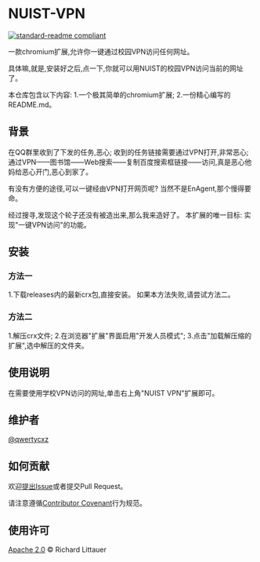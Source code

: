 # NUIST-VPN

[![standard-readme compliant](https://img.shields.io/badge/readme%20style-standard-brightgreen.svg?style=flat-square)](https://github.com/RichardLitt/standard-readme)

一款chromium扩展,允许你一键通过校园VPN访问任何网址。

具体嘛,就是,安装好之后,点一下,你就可以用NUIST的校园VPN访问当前的网址了。

本仓库包含以下内容:
1.一个极其简单的chromium扩展;
2.一份精心编写的README.md。

## 背景

在QQ群里收到了下发的任务,恶心;
收到的任务链接需要通过VPN打开,非常恶心;
通过VPN——图书馆——Web搜索——复制百度搜索框链接——访问,真是恶心他妈给恶心开门,恶心到家了。

有没有方便的途径,可以一键经由VPN打开网页呢?
当然不是EnAgent,那个慢得要命。

经过搜寻,发现这个轮子还没有被造出来,那么我来造好了。
本扩展的唯一目标:
  实现"一键VPN访问"的功能。

## 安装

### 方法一

1.下载releases内的最新crx包,直接安装。
如果本方法失败,请尝试方法二。

### 方法二

1.解压crx文件;
2.在浏览器"扩展"界面启用"开发人员模式";
3.点击"加载解压缩的扩展",选中解压的文件夹。

## 使用说明

在需要使用学校VPN访问的网址,单击右上角"NUIST VPN"扩展即可。

## 维护者

[@qwertycxz](https://github.com/qwertycxz)

## 如何贡献

欢迎[提出Issue](https://github.com/qwertycxz/NUIST-VPN/issues/new)或者提交Pull Request。

请注意遵循[Contributor Covenant](http://contributor-covenant.org/version/1/3/0/)行为规范。

## 使用许可

[Apache 2.0](LICENSE) © Richard Littauer
